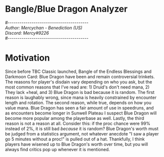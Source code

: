 # Bangle/Blue Dragon Analyzer
#-----------------------------------------  
*Author: Mercychan - Benediction (US)*    
*Discord: Mercy#9226*  
#-----------------------------------------  

# Motivation  
Since before TBC Classic launched, Bangle of the Endless Blessings and Darkmoon Card: Blue Dragon have been and remain controversial trinkets. The reasons for player's disdain vary depending on who you ask, but the most common reasons that I've read are: 1) Druid's don't need mana, 2) They lack +heal, and 3) Blue Dragon is bad because it is random. The first reason is laughably wrong, since mana is heavily constrained by encounter length and rotation. The second reason, while true, depends on how you value mana. Blue Dragon has seen a fair amount of use in speedruns, and as encounters become longer in Sunwell Plateau I suspect Blue Dragon will become more popular among the playerbase as well. Lastly, the third reason is not a reason at all. Consider this: if the proc chance were 99% instead of 2%, it is still bad *because* it is random? Blue Dragon's worth must be judged from a statistics argument, not whatever anecdote "I saw a player go 5 minutes without a proc!" is pulled out of a hat. Thankfully, I think players have wisened up to Blue Dragon's worth over time, but you will always find critics pop up whenever it is mentioned.
